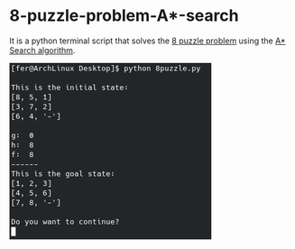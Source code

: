 # 8-puzzle-problem-A*-search
It is a python terminal script that solves the [8 puzzle problem](https://www.cs.princeton.edu/courses/archive/spr10/cos226/assignments/8puzzle.html) using the [A* Search algorithm](https://en.wikipedia.org/wiki/A*_search_algorithm).

![](docs/8puzzle.png)
